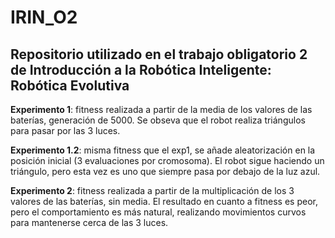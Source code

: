 # IRIN_O2
## Repositorio utilizado en el trabajo obligatorio 2 de Introducción a la Robótica Inteligente: Robótica Evolutiva

**Experimento 1**: fitness realizada a partir de la media de los valores de las baterías, generación de 5000. Se obseva que el robot realiza triángulos para pasar por las 3 luces. 

**Experimento 1.2**: misma fitness que el exp1, se añade aleatorización en la posición inicial (3 evaluaciones por cromosoma). El robot sigue haciendo un triángulo, pero esta vez es uno que siempre pasa por debajo de la luz azul.

**Experimento 2**: fitness realizada a partir de la multiplicación de los 3 valores de las baterías, sin media. El resultado en cuanto a fitness es peor, pero el comportamiento es más natural, realizando movimientos curvos para mantenerse cerca de las 3 luces.

